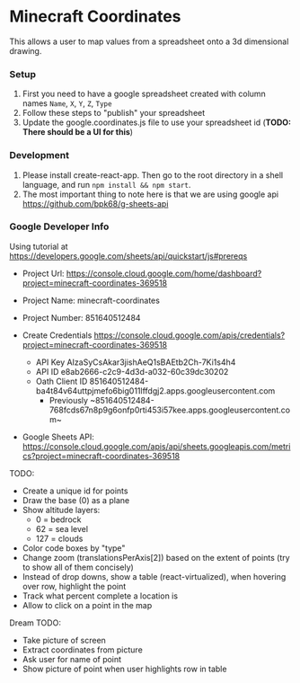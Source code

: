 # Minecraft Coordinates

This allows a user to map values from a spreadsheet onto a 3d dimensional drawing.

### Setup

 1. First you need to have a google spreadsheet created with column names `Name`, `X`, `Y`, `Z`, `Type`
 2. Follow these steps to "publish" your spreadsheet
 3. Update the google.coordinates.js file to use your spreadsheet id (**TODO: There should be a UI for this**)

### Development
 1. Please install create-react-app. Then go to the root directory in a shell language, and run `npm install && npm start`.
 2. The most important thing to note here is that we are using google api https://github.com/bpk68/g-sheets-api


### Google Developer Info

Using tutorial at https://developers.google.com/sheets/api/quickstart/js#prereqs

 - Project Url: https://console.cloud.google.com/home/dashboard?project=minecraft-coordinates-369518
 - Project Name: minecraft-coordinates
 - Project Number: 851640512484
 - Create Credentials https://console.cloud.google.com/apis/credentials?project=minecraft-coordinates-369518
    - API Key AIzaSyCsAkar3jishAeQ1sBAEtb2Ch-7Ki1s4h4
    - API ID e8ab2666-c2c9-4d3d-a032-60c39dc30202
    - Oath Client ID 851640512484-ba4t84v64uttpjmefo6big011lffdgj2.apps.googleusercontent.com 
        - Previously ~851640512484-768fcds67n8p9g6onfp0rti453i57kee.apps.googleusercontent.com~

 - Google Sheets API: https://console.cloud.google.com/apis/api/sheets.googleapis.com/metrics?project=minecraft-coordinates-369518


TODO:

- Create a unique id for points
- Draw the base (0) as a plane
- Show altitude layers:
    - 0 = bedrock
    - 62 = sea level
    - 127 = clouds
- Color code boxes by "type"
- Change zoom (translationsPerAxis[2]) based on the extent of points (try to show all of them concisely)
- Instead of drop downs, show a table (react-virtualized), when hovering over row, highlight the point
- Track what percent complete a location is
- Allow to click on a point in the map

Dream TODO:

- Take picture of screen
- Extract coordinates from picture
- Ask user for name of point
- Show picture of point when user highlights row in table